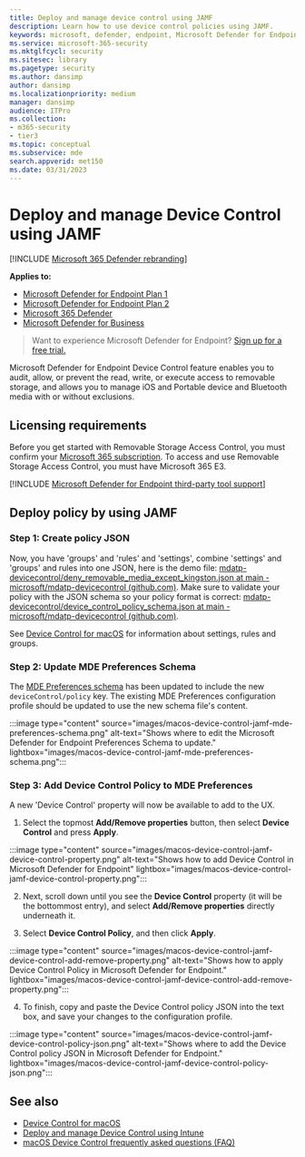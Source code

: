 ```yaml
---
title: Deploy and manage device control using JAMF 
description: Learn how to use device control policies using JAMF.
keywords: microsoft, defender, endpoint, Microsoft Defender for Endpoint, mac, device, control, usb, removable, media, jamf
ms.service: microsoft-365-security
ms.mktglfcycl: security
ms.sitesec: library
ms.pagetype: security
ms.author: dansimp
author: dansimp
ms.localizationpriority: medium
manager: dansimp
audience: ITPro
ms.collection: 
- m365-security
- tier3
ms.topic: conceptual
ms.subservice: mde
search.appverid: met150
ms.date: 03/31/2023
---
```


# Deploy and manage Device Control using JAMF

[!INCLUDE [Microsoft 365 Defender rebranding](../../includes/microsoft-defender.md)]

**Applies to:**

- [Microsoft Defender for Endpoint Plan 1](https://go.microsoft.com/fwlink/p/?linkid=2154037)
- [Microsoft Defender for Endpoint Plan 2](https://go.microsoft.com/fwlink/p/?linkid=2154037)
- [Microsoft 365 Defender](https://go.microsoft.com/fwlink/?linkid=2118804)
- [Microsoft Defender for Business](/microsoft-365/security/defender-business)

> Want to experience Microsoft Defender for Endpoint? [Sign up for a free trial.](https://signup.microsoft.com/create-account/signup?products=7f379fee-c4f9-4278-b0a1-e4c8c2fcdf7e&ru=https://aka.ms/MDEp2OpenTrial?ocid=docs-wdatp-exposedapis-abovefoldlink)

Microsoft Defender for Endpoint Device Control feature enables you to audit, allow, or prevent the read, write, or execute access to removable storage, and allows you to manage iOS and Portable device and Bluetooth media with or without exclusions.

## Licensing requirements

Before you get started with Removable Storage Access Control, you must confirm your [Microsoft 365 subscription](https://www.microsoft.com/microsoft-365/compare-microsoft-365-enterprise-plans?rtc=3). To access and use Removable Storage Access Control, you must have Microsoft 365 E3.

[!INCLUDE [Microsoft Defender for Endpoint third-party tool support](../../includes/support.md)]

## Deploy policy by using JAMF

### Step 1: Create policy JSON

Now, you have 'groups' and 'rules' and 'settings', combine 'settings' and 'groups' and rules into one JSON, here is the demo file: [mdatp-devicecontrol/deny_removable_media_except_kingston.json at main - microsoft/mdatp-devicecontrol (github.com)](https://github.com/microsoft/mdatp-devicecontrol/blob/main/Removable%20Storage%20Access%20Control%20Samples/macOS/policy/examples/deny_removable_media_except_kingston.json). Make sure to validate your policy with the JSON schema so your policy format is correct: [mdatp-devicecontrol/device_control_policy_schema.json at main - microsoft/mdatp-devicecontrol (github.com)](https://github.com/microsoft/mdatp-devicecontrol/blob/main/Removable%20Storage%20Access%20Control%20Samples/macOS/policy/device_control_policy_schema.json).

See [Device Control for macOS](mac-device-control-overview.md) for information about settings, rules and groups.

### Step 2: Update MDE Preferences Schema

The [MDE Preferences schema](https://github.com/microsoft/mdatp-xplat/blob/master/macos/schema/schema.json) has been updated to include the new `deviceControl/policy` key. The existing MDE Preferences configuration profile should be updated to use the new schema file's content.

:::image type="content" source="images/macos-device-control-jamf-mde-preferences-schema.png" alt-text="Shows where to edit the Microsoft Defender for Endpoint Preferences Schema to update." lightbox="images/macos-device-control-jamf-mde-preferences-schema.png":::

### Step 3: Add Device Control Policy to MDE Preferences

A new 'Device Control' property will now be available to add to the UX.  

1. Select the topmost **Add/Remove properties** button, then select **Device Control** and press **Apply**.

:::image type="content" source="images/macos-device-control-jamf-device-control-property.png" alt-text="Shows how to add Device Control in Microsoft Defender for Endpoint" lightbox="images/macos-device-control-jamf-device-control-property.png":::

2. Next, scroll down until you see the **Device Control** property (it will be the bottommost entry), and select **Add/Remove properties** directly underneath it.

3. Select **Device Control Policy**, and then click **Apply**.  

:::image type="content" source="images/macos-device-control-jamf-device-control-add-remove-property.png" alt-text="Shows how to apply Device Control Policy in Microsoft Defender for Endpoint." lightbox="images/macos-device-control-jamf-device-control-add-remove-property.png":::

4. To finish, copy and paste the Device Control policy JSON into the text box, and save your changes to the configuration profile.

:::image type="content" source="images/macos-device-control-jamf-device-control-policy-json.png" alt-text="Shows where to add the Device Control policy JSON in Microsoft Defender for Endpoint." lightbox="images/macos-device-control-jamf-device-control-policy-json.png":::

## See also

- [Device Control for macOS](mac-device-control-overview.md)
- [Deploy and manage Device Control using Intune](mac-device-control-intune.md)
- [macOS Device Control frequently asked questions (FAQ)](mac-device-control-faq.md)

